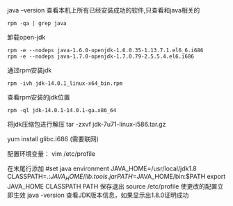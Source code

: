 java –version
查看本机上所有已经安装成功的软件,只查看和java相关的
```shell script
rpm -qa | grep java
```
 
卸载open-jdk
```shell script
rpm -e --nodeps java-1.6.0-openjdk-1.6.0.35-1.13.7.1.el6_6.i686
rpm -e --nodeps java-1.7.0-openjdk-1.7.0.79-2.5.5.4.el6.i686
```

通过rpm安装jdk
```shell script
rpm -ivh jdk-14.0.1_linux-x64_bin.rpm
```
查看rpm安装的jdk位置
```shell script
rpm -ql jdk-14.0.1-14.0.1-ga.x86_64
```

将jdk压缩包进行解压
tar  -zxvf   jdk-7u71-linux-i586.tar.gz
 
yum install glibc.i686
(需要联网)
 
配置环境变量：
vim /etc/profile
 
在末尾行添加
#set java environment
JAVA_HOME=/usr/local/jdk1.8
CLASSPATH=.:$JAVA_HOME/lib.tools.jar
PATH=$JAVA_HOME/bin:$PATH
export JAVA_HOME CLASSPATH PATH
保存退出
source /etc/profile  使更改的配置立即生效
java -version  查看JDK版本信息，如果显示出1.8.0证明成功